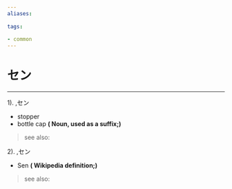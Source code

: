 ```yaml
---
aliases:
    
tags:
    
- common
---
```


# セン
---
1).
,セン

- stopper
- bottle cap
**( Noun, used as a suffix;)**
> see also: 
            
2).
,セン

- Sen
**( Wikipedia definition;)**
> see also: 
            